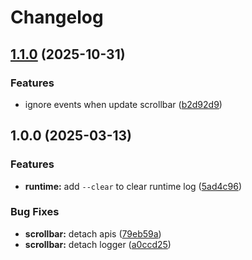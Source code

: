 # Changelog

## [1.1.0](https://github.com/wsdjeg/scrollbar.nvim/compare/v1.0.0...v1.1.0) (2025-10-31)


### Features

* ignore events when update scrollbar ([b2d92d9](https://github.com/wsdjeg/scrollbar.nvim/commit/b2d92d94e7119d696d32a5a74134182c1901513c))

## 1.0.0 (2025-03-13)


### Features

* **runtime:** add `--clear` to clear runtime log ([5ad4c96](https://github.com/wsdjeg/scrollbar.vim/commit/5ad4c9656099cd80b87d4cec49049b261bb0064a))


### Bug Fixes

* **scrollbar:** detach apis ([79eb59a](https://github.com/wsdjeg/scrollbar.vim/commit/79eb59a5d59ac4bb3b5929971a8068741ca29da8))
* **scrollbar:** detach logger ([a0ccd25](https://github.com/wsdjeg/scrollbar.vim/commit/a0ccd25c591f9c9bcc2a53d1b8a9c016caf7da5d))
